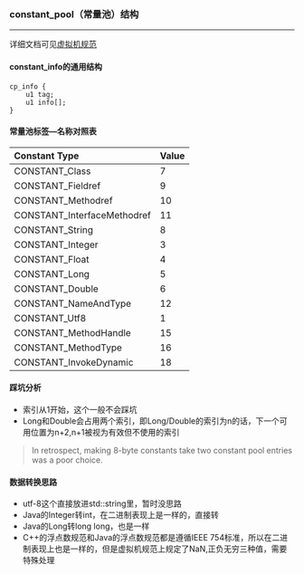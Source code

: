 ### constant_pool（常量池）结构
--------
详细文档可见[虚拟机规范](https://docs.oracle.com/javase/specs/jvms/se8/html/jvms-4.html#jvms-4.4)

#### constant_info的通用结构
```
cp_info {
    u1 tag;
    u1 info[];
}
```
#### 常量池标签—名称对照表
| Constant Type | Value| 
| :----- | :----- | 
| CONSTANT_Class | 7 | 
| CONSTANT_Fieldref | 9 | 
| CONSTANT_Methodref | 10 | 
| CONSTANT_InterfaceMethodref | 11 | 
| CONSTANT_String | 8| 
| CONSTANT_Integer | 3 | 
| CONSTANT_Float | 4 | 
| CONSTANT_Long | 5 | 
| CONSTANT_Double | 6 | 
| CONSTANT_NameAndType | 12 | 
| CONSTANT_Utf8 | 1 | 
| CONSTANT_MethodHandle | 15 | 
| CONSTANT_MethodType | 16 | 
| CONSTANT_InvokeDynamic| 18 | 


#### 踩坑分析
- 索引从1开始，这个一般不会踩坑
- Long和Double会占用两个索引，即Long/Double的索引为n的话，下一个可用位置为n+2,n+1被视为有效但不使用的索引
> In retrospect, making 8-byte constants take two constant pool entries was a poor choice.


#### 数据转换思路
- utf-8这个直接放进std::string里，暂时没思路
- Java的Integer转int，在二进制表现上是一样的，直接转
- Java的Long转long long，也是一样
- C++的浮点数规范和Java的浮点数规范都是遵循IEEE 754标准，所以在二进制表现上也是一样的，但是虚拟机规范上规定了NaN,正负无穷三种值，需要特殊处理
